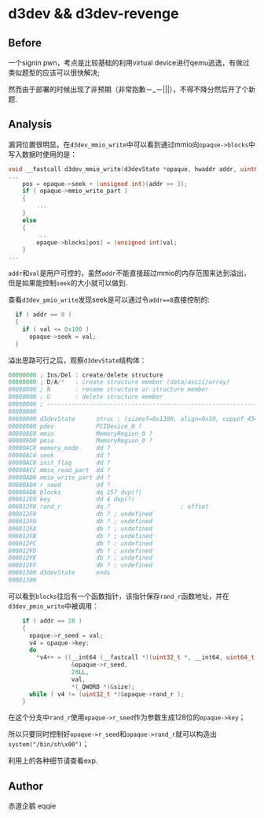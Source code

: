 # d3dev && d3dev-revenge

## Before

一个signin pwn，考点是比较基础的利用virtual device进行qemu逃逸，有做过类似题型的应该可以很快解决;

然而由于部署的时候出现了非预期（非常抱歉－_－|||），不得不降分然后开了个新题.

## Analysis

漏洞位置很明显。在`d3dev_mmio_write`中可以看到通过mmio向`opaque->blocks`中写入数据时使用的是：

```c
void __fastcall d3dev_mmio_write(d3devState *opaque, hwaddr addr, uint64_t val, unsigned int size)
...
	pos = opaque->seek + (unsigned int)(addr >> 3);
    if ( opaque->mmio_write_part )
    {
        ...
    }
    else
    {
        ...
        opaque->blocks[pos] = (unsigned int)val;
    }
...
```

`addr`和`val`是用户可控的，虽然`addr`不能直接超过mmio的内存范围来达到溢出，但是如果能控制`seek`的大小就可以做到.

查看`d3dev_pmio_write`发现seek是可以通过令`addr==8`直接控制的:

```c
  if ( addr == 8 )
  {
    if ( val <= 0x100 )
      opaque->seek = val;
  }
```

溢出思路可行之后，观察`d3devState`结构体：

```c
00000000 ; Ins/Del : create/delete structure
00000000 ; D/A/*   : create structure member (data/ascii/array)
00000000 ; N       : rename structure or structure member
00000000 ; U       : delete structure member
00000000 ; ---------------------------------------------------------------------------
00000000
00000000 d3devState      struc ; (sizeof=0x1300, align=0x10, copyof_4545)
00000000 pdev            PCIDevice_0 ?
000008E0 mmio            MemoryRegion_0 ?
000009D0 pmio            MemoryRegion_0 ?
00000AC0 memory_mode     dd ?
00000AC4 seek            dd ?
00000AC8 init_flag       dd ?
00000ACC mmio_read_part  dd ?
00000AD0 mmio_write_part dd ?
00000AD4 r_seed          dd ?
00000AD8 blocks          dq 257 dup(?)
000012E0 key             dd 4 dup(?)
000012F0 rand_r          dq ?                    ; offset
000012F8                 db ? ; undefined
000012F9                 db ? ; undefined
000012FA                 db ? ; undefined
000012FB                 db ? ; undefined
000012FC                 db ? ; undefined
000012FD                 db ? ; undefined
000012FE                 db ? ; undefined
000012FF                 db ? ; undefined
00001300 d3devState      ends
00001300
```

可以看到`blocks`往后有一个函数指针，该指针保存`rand_r`函数地址，并在`d3dev_pmio_write`中被调用：

```c
    if ( addr == 28 )
    {
      opaque->r_seed = val;
      v4 = opaque->key;
      do
        *v4++ = ((__int64 (__fastcall *)(uint32_t *, __int64, uint64_t, _QWORD))opaque->rand_r)(
                  &opaque->r_seed,
                  28LL,
                  val,
                  *(_QWORD *)&size);
      while ( v4 != (uint32_t *)&opaque->rand_r );
    }
```

在这个分支中`rand_r`使用`opaque->r_seed`作为参数生成128位的`opaque->key`；

所以只要同时控制好`opaque->r_seed`和`opaque->rand_r`就可以构造出`system("/bin/sh\x00")`；

利用上的各种细节请查看exp.

## Author

赤道企鹅 eqqie
